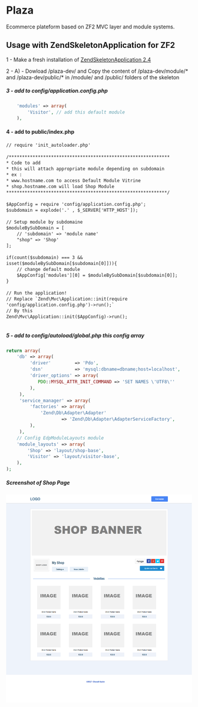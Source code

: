 # Plaza
Ecommerce plateform based on ZF2 MVC layer and module systems.

## Usage with ZendSkeletonApplication for ZF2

1 - Make a fresh installation of 
    [ZendSkeletonApplication 2.4](https://github.com/zendframework/ZendSkeletonApplication/blob/release-2.4/README.md) 

2 - A) - Dowload /plaza-dev/ and Copy the content of /plaza-dev/module/* and  /plaza-dev/public/* in /module/ and /public/ folders of the skeleton

##### 3 - add to config/application.config.php

``` php 
    'modules' => array(
        'Visitor', // add this default module
    ),
```
#### 4 - add to public/index.php

```
// require 'init_autoloader.php'

/*************************************************************
* Code to add
* this will attach appropriate module depending on subdomain
* ex :
* www.hostname.com to access Default Module Vitrine
* shop.hostname.com will load Shop Module
*************************************************************/

$AppConfig = require 'config/application.config.php';
$subdomain = explode('.' , $_SERVER['HTTP_HOST']);

// Setup module by subdomaine
$moduleBySubDomain = [
    // 'subdomain' => 'module name'
    "shop" => 'Shop'
];

if(count($subdomain) === 3 && isset($moduleBySubDomain[$subdomain[0]])){    
    // change default module
    $AppConfig['modules'][0] = $moduleBySubDomain[$subdomain[0]];
}

// Run the application!
// Replace `Zend\Mvc\Application::init(require 'config/application.config.php')->run();`
// By this
Zend\Mvc\Application::init($AppConfig)->run();


```
##### 5 - add to config/autoload/global.php this config array

``` php
return array(
    'db' => array(
         'driver'         => 'Pdo',
         'dsn'            => 'mysql:dbname=dbname;host=localhost',
         'driver_options' => array(
            PDO::MYSQL_ATTR_INIT_COMMAND => 'SET NAMES \'UTF8\''
         ),
     ),
     'service_manager' => array(
         'factories' => array(
             'Zend\Db\Adapter\Adapter'
                     => 'Zend\Db\Adapter\AdapterServiceFactory',
         ),
     ),
    // Config EdpModuleLayouts module
    'module_layouts' => array(
        'Shop' => 'layout/shop-base',
        'Visitor' => 'layout/visitor-base',
    ),
);
```
##### Screenshot of Shop Page 
![Shop Page](/screenshot/plaza-shop.png?raw=true "Shop Page")

